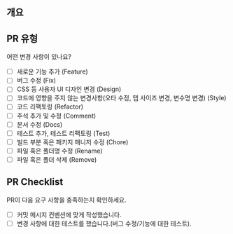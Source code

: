 ## 개요

<!---- 변경 사항 및 관련 이슈에 대해 간단하게 작성해주세요. 어떻게보다 무엇을 왜 수정했는지 설명해주세요. -->

<!---- Resolves: #(Isuue Number) -->

## PR 유형

어떤 변경 사항이 있나요?

- [ ] 새로운 기능 추가 (Feature)
- [ ] 버그 수정 (Fix)
- [ ] CSS 등 사용자 UI 디자인 변경 (Design)
- [ ] 코드에 영향을 주지 않는 변경사항(오타 수정, 탭 사이즈 변경, 변수명 변경) (Style)
- [ ] 코드 리팩토링 (Refactor)
- [ ] 주석 추가 및 수정 (Comment)
- [ ] 문서 수정 (Docs)
- [ ] 테스트 추가, 테스트 리팩토링 (Test)
- [ ] 빌드 부분 혹은 패키지 매니저 수정 (Chore)
- [ ] 파일 혹은 폴더명 수정 (Rename)
- [ ] 파일 혹은 폴더 삭제 (Remove)

## PR Checklist

PR이 다음 요구 사항을 충족하는지 확인하세요.

- [ ] 커밋 메시지 컨벤션에 맞게 작성했습니다.
- [ ] 변경 사항에 대한 테스트를 했습니다.(버그 수정/기능에 대한 테스트).
